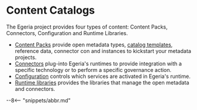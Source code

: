 <!-- SPDX-License-Identifier: CC-BY-4.0 -->
<!-- Copyright Contributors to the Egeria project. -->

# Content Catalogs

The Egeria project provides four types of content: Content Packs, Connectors, Configuration and Runtime Libraries.

* [Content Packs](/content-packs) provide open metadata types, [catalog templates](/concept/template), reference data, connector con and instances to kickstart your metadata projects.
* [Connectors](/connectors) plug-into Egeria's runtimes to provide integration with a specific technology or to perform a specific governance action.
* [Configuration](/guides/admin) controls which services are activated in Egeria's runtime.
* [Runtime libraries](/services) provides the libraries that manage the open metadata and connectors.

--8<-- "snippets/abbr.md"
